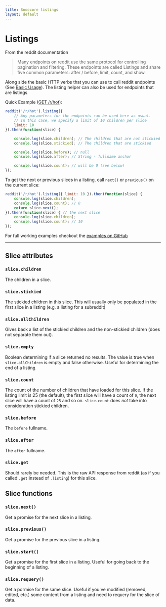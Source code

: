 ```yaml
---
title: Snoocore listings
layout: default
---
```


# Listings

From the reddit documentation

> Many endpoints on reddit use the same protocol for controlling pagination and filtering. These endpoints are called Listings and share five common parameters: after / before, limit, count, and show.

Along side the basic HTTP verbs that you can use to call reddit endpoints (See [Basic Usage](basicUsage.html)). The listing helper can also be used for endpoints that are listings.

Quick Example ([GET /r/hot](http://www.reddit.com/dev/api#GET_hot)):

```javascript
reddit('/r/hot').listing({ 
    // Any parameters for the endpoints can be used here as usual.
    // In this case, we specify a limit of 10 children per slice
    limit: 10
}).then(function(slice) {

    console.log(slice.children); // The children that are not stickied
    console.log(slice.stickied); // The children that are stickied

    console.log(slice.before); // null
    console.log(slice.after); // String - fullname anchor

    console.log(slice.count); // will be 0 (see below)
});
```

To get the next or previous slices in a listing, call `next()` or `previous()` on the current slice:

```javascript
reddit('/r/hot').listing({ limit: 10 }).then(function(slice) {
    console.log(slice.children);
	console.log(slice.count); // 0
	return slice.next();
}).then(function(slice) { // the next slice
	console.log(slice.children);
	console.log(slice.count); // 10
});
```

For full working examples checkout the [examples on GitHub](https://github.com/trevorsenior/snoocore/tree/master/examples)

- - -

## Slice attributes

### `slice.children`

The children in a slice.

### `slice.stickied`

The stickied children in this slice. This will usually only be populated in the first slice in a listing (e.g. a listing for a subreddit)

### `slice.allChildren`

Gives back a list of the stickied children and the non-stickied children (does not separate them out).

### `slice.empty`

Boolean determining if a slice returned no results. The value is true when `slice.allChildren` is empty and false otherwise. Useful for determining the end of a listing.

### `slice.count`

The count of the number of children that have loaded for this slice. If the listing limit is 25 (the default), the first slice will have a count of `0`, the next slice will have a count of `25` and so on. `slice.count` does _not_ take into consideration stickied children.

### `slice.before`

The `before` fullname.

### `slice.after`

The `after` fullname. 

### `slice.get`

Should rarely be needed. This is the raw API response from reddit (as if you called `.get` instead of `.listing`) for this slice.

## Slice functions

### `slice.next()`

Get a promise for the next slice in a listing.

### `slice.previous()` 

Get a promise for the previous slice in a listing.

### `slice.start()`

Get a promise for the first slice in a listing. Useful for going back to the beginning of a listing.

### `slice.requery()`

Get a pormise for the same slice. Useful if you've modified (removed, edited, etc.) some content from a listing and need to requery for the slice of data.


